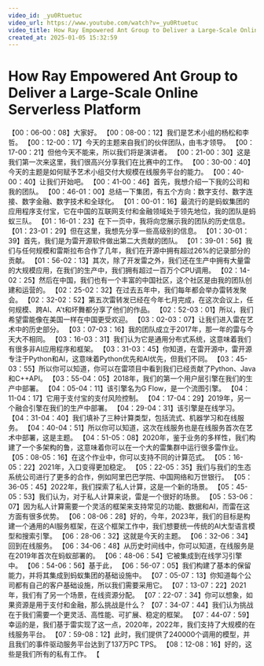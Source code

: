 ```yaml
---
video_id: _yu0Rtuetuc
video_url: https://www.youtube.com/watch?v=_yu0Rtuetuc
video_title: How Ray Empowered Ant Group to Deliver a Large-Scale Online Serverless Platform
created_at: 2025-01-05 15:32:59
---
```


# How Ray Empowered Ant Group to Deliver a Large-Scale Online Serverless Platform

【00：06-00：08】大家好。
【00：08-00：12】我们是艺术小组的杨松和李哲。
【00：12-00：17】今天的主题来自我们的伙伴团队，由韦才领导。
【00：17-00：21】但他今天不能来，所以我们将是演讲者。
【00：21-00：30】这是我们第一次来这里，我们很高兴分享我们在比赛中的工作。
【00：30-00：40】今天的主题是如何赋予艺术小组交付大规模在线服务平台的能力。
【00：40-00：40】让我们开始吧。
【00：41-00：46】首先，我想介绍一下我的公司和我的团队。
【00：46-01：00】总结一下集团，有五个方向：数字支付、数字连接、数字金融、数字技术和全球化。
【01：00-01：16】最流行的是蚂蚁集团的应用程序支付宝，它在中国的互联网支付和金融领域处于领先地位，我的团队是蚂蚁三队。
【01：16-01：23】在下一页中，我将向您展示我的团队的历史信息。
【01：23-01：29】但在这里，我想先分享一些高级别的信息。
【01：30-01：39】首先，我们是为雷开源软件做出第二大贡献的团队。
【01：39-01：56】我们与任何规模和雷斯拉布合作了几年，我们在开源中拥有超过26%的记录部分的贡献。
【01：56-02：13】其次，除了开发雷之外，我们还在生产中拥有大量雷的大规模应用，在我们的生产中，我们拥有超过一百万个CPU调用。
【02：14-02：25】然后在中国，我们也有一个丰富的中国社区，这个社区是由我的团队创建和运营的。
【02：25-02：32】在过去五年中，我们每年都会举办雷转发聚会。
【02：32-02：52】第五次雷转发已经在今年七月完成，在这次会议上，任何规模、跨AI、A't和坏舞都分享了他们的作品。
【02：52-03：01】所以，我们希望雷能像在美国一样在中国更受欢迎。
【03：02-03：07】让我们进入雷在艺术中的历史部分。
【03：07-03：16】我的团队成立于2017年，那一年的雷与今天大不相同。
【03：16-03：31】我们认为它是通用分布式系统，这意味着我们有很多非AI应用程序和框架。
【03：31-03：45】你知道，在雷开源中，雷开源专注于Python和AI，这意味着Python优先和AI优先，但我们不同。
【03：45-03：55】所以你可以知道，你可以在雷项目中看到我们已经贡献了Python、Java和C++API。
【03：55-04：05】2018年，我们的第一个用户层引擎在我们的生产中部署。
【04：05-04：11】该引擎名为G Flow，是一个流图引擎。
【04：11-04：17】它用于支付宝的支付风险控制。
【04：17-04：29】2019年，另一个融合引擎在我们的生产中部署。
【04：29-04：31】该引擎是在线学习。
【04：31-04：40】我们填补了三种计算类型，包括流式、机器学习和在线服务。
【04：40-04：51】所以你可以知道，这次在线服务也是在线服务首次在艺术中部署，这是主题。
【04：51-05：08】2020年，鉴于业务的多样性，我们构建了一个多架构的鲁，这意味着你可以在一个大的雷集群中运行很多雷作业。
【05：08-05：16】在这个作业中，你可以支持不同的计算范式。
【05：16-05：22】2021年，入口变得更加稳定。
【05：22-05：35】我们与我们的生态系统公司进行了更多的合作，例如阿里巴巴学院、中国网络和万世银行。
【05：36-05：45】2022年，我们探索了私人计算，这是一个新的场景。
【05：45-05：53】我们认为，对于私人计算来说，雷是一个很好的场景。
【05：53-06：07】因为私人计算需要一个灵活的框架来支持常见的功能、数据和AI，而雷在这方面有很多优势。
【06：08-06：28】好的，今年，2023年，我们的目标是构建一个通用的AI服务框架，在这个框架工作中，我们想要统一传统的AI大型语言模型和搜索引擎。
【06：28-06：32】这就是今天的主题。
【06：32-06：34】回到在线服务。
【06：34-06：48】从历史时间线中，你可以知道，在线服务是在2019年首次在蚂蚁部署的。
【06：48-06：54】它被集成到在线学习引擎中。
【06：54-06：56】基于此，
【06：56-07：05】我们构建了基本的保留能力，并将其集成到蚂蚁集团的基础设施中。
【07：05-07：13】你知道每个公司都有自己的客户基础设施，所以我们需要采用它。
【07：13-07：22】2021年，我们有了另一个场景，在线资源分配。
【07：22-07：34】你可以想象，如果资源是用于支付和金融，那么挑战是什么？
【07：34-07：44】我们认为挑战在于我们需要一个更灵活、高性能、可扩展、稳定的框架。
【07：44-07：59】幸运的是，我们基于雷实现了这一点，2020年，2022年，我们支持了大规模的在线服务平台。
【07：59-08：12】此时，我们提供了240000个调用的模型，并且我们的事件驱动服务平台达到了137万PC TPS。
【08：12-08：16】好的，这些是我们所有的私有工作。
【